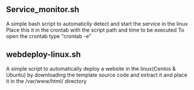 ## Service_monitor.sh
A simple bash script to automaticlly detect and start the service in the linux 
Place this it in the crontab with the script path and time to be executed 
To open the crontab type "crontab -e"

## webdeploy-linux.sh
A simple script to automatically deploy a website in the linux(Centos & Ubuntu) by downloading the template source code and extract it and place it in the /var/www/html/  directory 


